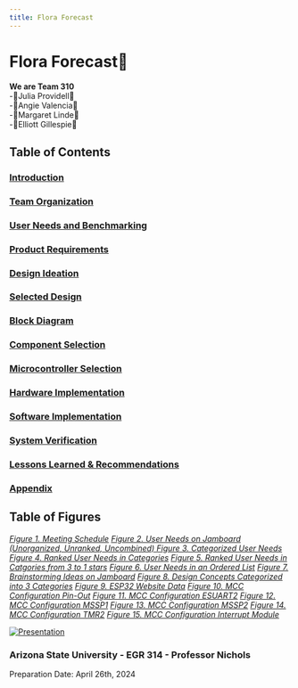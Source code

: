 ```yaml
---
title: Flora Forecast
---
```

# Flora Forecast🌷
**We are Team 310**  
-🌹Julia Providell🌹  
-🌷Angie Valencia🌷  
-🌸Margaret Linde🌸  
-🌻Elliott Gillespie🌻  

## Table of Contents  
### [Introduction](Introduction.md)  
### [Team Organization](Team_Organization.md)  
### [User Needs and Benchmarking](User_Needs-Benchmarking-Requirements.md)  
### [Product Requirements](Product_Requirements.md) 
### [Design Ideation](Design_Ideation.md)  
### [Selected Design](Selected_Design.md)  
### [Block Diagram](Block_Diagram.md)  
### [Component Selection](Component_Selection.md)  
### [Microcontroller Selection](Microcontroller_Selection.md)  
### [Hardware Implementation](Hardware_Implementation.md)  
### [Software Implementation](Software_Implementation.md) 
### [System Verification](System_Verification.md)  
### [Lessons Learned & Recommendations](Lessons_Learned_&_Recommendations.md)  
### [Appendix](Appendix.md)

## Table of Figures 
[*Figure 1. Meeting Schedule*](figure1.md)
[*Figure 2. User Needs on Jamboard (Unorganized, Unranked, Uncombined)*  ](figure2.md)
[*Figure 3. Categorized User Needs*](figure3.md)
[*Figure 4. Ranked User Needs in Categories*](figure4.md)
[*Figure 5. Ranked User Needs in Catgories from 3 to 1 stars*](figure5.md)
[*Figure 6. User Needs in an Ordered List*](figure6.md)
[*Figure 7. Brainstorming Ideas on Jamboard*](figure7.md)
[*Figure 8. Design Concepts Categorized into 3 Categories*](figure8.md)
[*Figure 9. ESP32 Website Data*](figure9.md)
[*Figure 10. MCC Configuration Pin-Out*](figure10.md)
[*Figure 11. MCC Configuration ESUART2*](figure11.md)
[*Figure 12. MCC Configuration MSSP1*](figure12.md)
[*Figure 13. MCC Configuration MSSP2*](figure13.md)
[*Figure 14. MCC Configuration TMR2*](figure14.md)
[*Figure 15. MCC Configuration Interrupt Module*](figure15.md)



[![Presentation](https://github.com/Team-310/Team-310.github.io/assets/157059404/2e11aca0-808b-410a-80c5-11d1bce22244)](https://www.youtube.com/watch?v=Oss-YJy1qss&ab_channel=JuliaP)

### Arizona State University - EGR 314 - Professor Nichols  
Preparation Date: April 26th, 2024
